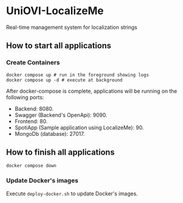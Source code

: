 # UniOVI-LocalizeMe

Real-time management system for localization strings

## How to start all applications

### Create Containers

```shell
docker compose up # run in the foreground showing logs
docker compose up -d # execute at background
```

After docker-compose is complete, applications will be running on the following ports:

- Backend: 8080.
- Swagger (Backend's OpenApi): 9090.
- Frontend: 80.
- SpotiApp (Sample application using LocalizeMe): 90.
- MongoDb (database): 27017.

## How to finish all applications

```shell
docker compose down
```

### Update Docker's images

Execute `deploy-docker.sh` to update Docker's images.
